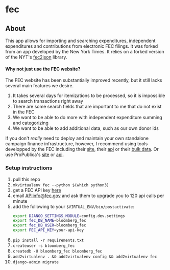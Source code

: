 # fec

## About
This app allows for importing and searching expenditures, independent expenditures and contributions from electronic FEC filings. It was forked from an app developed by the New York Times. It relies on a forked version of the NYT's [fec2json](https://github.com/capitolmuckrakr/fec2json) library.

#### Why not just use the FEC website? 
The FEC website has been substantially improved recently, but it still lacks several main features we desire.
1. It takes several days for itemizations to be processed, so it is impossible to search transactions right away
1. There are some search fields that are important to me that do not exist in the FEC
1. We want to be able to do more with independent expenditure summing and categorizing
1. We want to be able to add additional data, such as our own donor ids

If you don't *really* need to deploy and maintain your own standalone campaign finance infrastructure, however, I recommend using tools developped by the FEC including their [site](https://www.fec.gov/data/?search=), their [api](https://api.open.fec.gov/developers/) or their [bulk data](https://classic.fec.gov/finance/disclosure/ftp_download.shtml). Or use ProPublica's [site](https://projects.propublica.org/itemizer/) or [api](https://www.propublica.org/datastore/api/campaign-finance-api).

### Setup instructions
1. pull this repo
1. `mkvirtualenv fec --python $(which python3)`
1. get a FEC API key [here](https://api.data.gov/signup/)
1. email APIinfo@fec.gov and ask them to upgrade you to 120 api calls per minute
1. add the following to your `$VIRTUAL_ENV/bin/postactivate`:
    ```bash
    export DJANGO_SETTINGS_MODULE=config.dev.settings
    export fec_DB_NAME=bloomberg_fec
    export fec_DB_USER=bloomberg_fec
    export FEC_API_KEY=your-api-key
    ```
1. `pip install -r requirements.txt`
1. `createuser -s bloomberg_fec `
1. `createdb -U bloomberg_fec bloomberg_fec`
1. `add2virtualenv . && add2virtualenv config && add2virtualenv fec`
1. `django-admin migrate`

